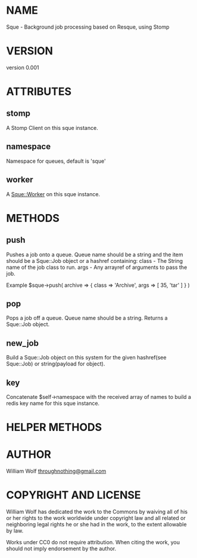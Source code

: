 # NAME

Sque - Background job processing based on Resque, using Stomp

# VERSION

version 0.001

# ATTRIBUTES

## stomp

A Stomp Client on this sque instance.

## namespace

Namespace for queues, default is 'sque'

## worker

A [Sque::Worker](http://search.cpan.org/perldoc?Sque::Worker) on this sque instance.

# METHODS

## push

Pushes a job onto a queue. Queue name should be a string and the
item should be a Sque::Job object or a hashref containing:
class - The String name of the job class to run.
args - Any arrayref of arguments to pass the job.

Example
$sque->push( archive => { class => 'Archive', args => [ 35, 'tar' ] } )

## pop

Pops a job off a queue. Queue name should be a string.
Returns a Sque::Job object.

## new_job

Build a Sque::Job object on this system for the given
hashref(see Sque::Job) or string(payload for object).

## key

Concatenate $self->namespace with the received array of names
to build a redis key name for this sque instance.

# HELPER METHODS

# AUTHOR

William Wolf <throughnothing@gmail.com>

# COPYRIGHT AND LICENSE



William Wolf has dedicated the work to the Commons by waiving all of his
or her rights to the work worldwide under copyright law and all related or
neighboring legal rights he or she had in the work, to the extent allowable by
law.

Works under CC0 do not require attribution. When citing the work, you should
not imply endorsement by the author.